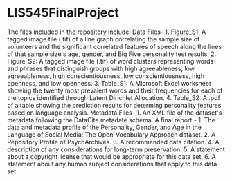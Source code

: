# LIS545FinalProject
The files included in the repository include: 
  Data Files-
    1. Figure_S1: A tagged image file (.tif) of a line graph correlating the sample size of volunteers and the significant correlated features of speech along the lines of that sample size's age, gender, and Big Five personality test results.
    2. Figure_S2: A tagged image file (.tif) of word clusters representing words and phrases that distinguish groups with high agreeableness, low agreeableness, high conscientiousness, low conscientiousness, high openness, and low openness.
    3. Table_S1: A Microsoft Excel worksheet showing the twenty most prevalent words and their frequencies for each of the topics identified through Latent Dirichlet Allocation.
    4. Table_S2: A .pdf of a table showing the prediction results for determing personality features based on language analysis.
  Metadata Files-
    1. An XML file of the dataset's metadata following the DataCite metadate schema.
  A final report -
    1. The data and metadata profile of  the Personality, Gender, and Age in the Language of Social Media: The Open-Vocabulary Approach dataset.
    2. A Repository Profile of PsychArchives.
    3. A recommended data citation.
    4. A description of any considerations for long-term preservation.
    5. A statement about a copyright license that would be appropriate for this data set.
    6. A statement about any human subject considerations that apply to this data set. 

